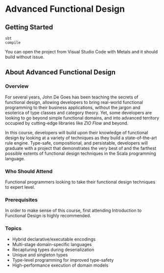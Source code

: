 # Advanced Functional Design

## Getting Started

```
sbt
compile
```

You can open the project from Visual Studio Code with Metals and it should build without issue.

## About Advanced Functional Design

### Overview

For several years, John De Goes has been teaching the secrets of functional design, allowing developers to bring real-world functional programming to their business applications, without the jargon and esoterica of type classes and category theory. Yet, some developers are looking to go beyond simple functional domains, and into advanced territory occupied by cutting-edge libraries like _ZIO Flow_ and beyond.

In this course, developers will build upon their knowledge of functional design by looking at a variety of techniques as they build a state-of-the-art rule engine. Type-safe, compositional, and persistable, developers will graduate with a project that demonstrates the very best of and the farthest possible extents of functional design techniques in the Scala programming language.

### Who Should Attend

Functional programmers looking to take their functional design techniques to expert level.

### Prerequisites

In order to make sense of this course, first attending Introduction to Functional Design is highly recommended.

### Topics

 - Hybrid declarative/executable encodings
 - Multi-stage domain-specific languages
 - Recapturing types during deserialization
 - Unique and singleton types
 - Type-level programming for improved type-safety
 - High-performance execution of domain models